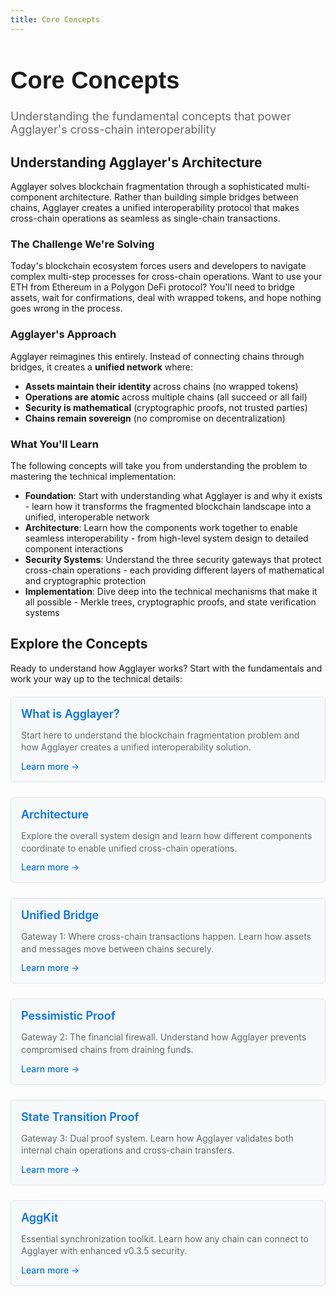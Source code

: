 ```yaml
---
title: Core Concepts
---
```


<!-- Page Header Component -->
<h1 style="text-align: left; font-size: 38px; font-weight: 700; font-family: 'Inter Tight', sans-serif;">
  Core Concepts
</h1>

<div style="text-align: left; margin: 0.5rem 0;">
  <p style="font-size: 18px; color: #666; max-width: 600px; margin: 0;">
    Understanding the fundamental concepts that power Agglayer's cross-chain interoperability
  </p>
</div>

## Understanding Agglayer's Architecture

Agglayer solves blockchain fragmentation through a sophisticated multi-component architecture. Rather than building simple bridges between chains, Agglayer creates a unified interoperability protocol that makes cross-chain operations as seamless as single-chain transactions.

### The Challenge We're Solving

Today's blockchain ecosystem forces users and developers to navigate complex multi-step processes for cross-chain operations. Want to use your ETH from Ethereum in a Polygon DeFi protocol? You'll need to bridge assets, wait for confirmations, deal with wrapped tokens, and hope nothing goes wrong in the process.

### Agglayer's Approach

Agglayer reimagines this entirely. Instead of connecting chains through bridges, it creates a **unified network** where:

- **Assets maintain their identity** across chains (no wrapped tokens)
- **Operations are atomic** across multiple chains (all succeed or all fail)
- **Security is mathematical** (cryptographic proofs, not trusted parties)
- **Chains remain sovereign** (no compromise on decentralization)

### What You'll Learn

The following concepts will take you from understanding the problem to mastering the technical implementation:

- **Foundation**: Start with understanding what Agglayer is and why it exists - learn how it transforms the fragmented blockchain landscape into a unified, interoperable network
- **Architecture**: Learn how the components work together to enable seamless interoperability - from high-level system design to detailed component interactions
- **Security Systems**: Understand the three security gateways that protect cross-chain operations - each providing different layers of mathematical and cryptographic protection
- **Implementation**: Dive deep into the technical mechanisms that make it all possible - Merkle trees, cryptographic proofs, and state verification systems

## Explore the Concepts

Ready to understand how Agglayer works? Start with the fundamentals and work your way up to the technical details:

<div style="display: flex; flex-direction: column; gap: 1rem; max-width: 800px; margin: 1rem 0;">

  <!-- What is Agglayer Card -->
  <div style="background: #f8f9fa; border: 1px solid #dee2e6; border-radius: 6px; padding: 1rem 1rem; margin: 0.25rem 0;">
    <h3 style="color: #0071F7; margin: 0 0 0.5rem 0; font-size: 18px; font-weight: 600;">
      What is Agglayer?
    </h3>
    <p style="color: #666; margin-bottom: 0.75rem; line-height: 1.4; font-size: 14px;">
      Start here to understand the blockchain fragmentation problem and how Agglayer creates a unified interoperability solution.
    </p>
    <a href="/agglayer/core-concepts/what-is-agglayer/" style="color: #0071F7; text-decoration: none; font-weight: 500; font-size: 14px;">
      Learn more →
    </a>
  </div>

  <!-- Architecture Card -->
  <div style="background: #f8f9fa; border: 1px solid #dee2e6; border-radius: 6px; padding: 1rem 1rem; margin: 0.25rem 0;">
    <h3 style="color: #0071F7; margin: 0 0 0.5rem 0; font-size: 18px; font-weight: 600;">
      Architecture
    </h3>
    <p style="color: #666; margin-bottom: 0.75rem; line-height: 1.4; font-size: 14px;">
      Explore the overall system design and learn how different components coordinate to enable unified cross-chain operations.
    </p>
    <a href="/agglayer/core-concepts/architecture/" style="color: #0071F7; text-decoration: none; font-weight: 500; font-size: 14px;">
      Learn more →
    </a>
  </div>

  <!-- Unified Bridge Card -->
  <div style="background: #f8f9fa; border: 1px solid #dee2e6; border-radius: 6px; padding: 1rem 1rem; margin: 0.25rem 0;">
    <h3 style="color: #0071F7; margin: 0 0 0.5rem 0; font-size: 18px; font-weight: 600;">
      Unified Bridge
    </h3>
    <p style="color: #666; margin-bottom: 0.75rem; line-height: 1.4; font-size: 14px;">
      Gateway 1: Where cross-chain transactions happen. Learn how assets and messages move between chains securely.
    </p>
    <a href="/agglayer/core-concepts/unified-bridge/introduction" style="color: #0071F7; text-decoration: none; font-weight: 500; font-size: 14px;">
      Learn more →
    </a>
  </div>

  <!-- Pessimistic Proof Card -->
  <div style="background: #f8f9fa; border: 1px solid #dee2e6; border-radius: 6px; padding: 1rem 1rem; margin: 0.25rem 0;">
    <h3 style="color: #0071F7; margin: 0 0 0.5rem 0; font-size: 18px; font-weight: 600;">
      Pessimistic Proof
    </h3>
    <p style="color: #666; margin-bottom: 0.75rem; line-height: 1.4; font-size: 14px;">
      Gateway 2: The financial firewall. Understand how Agglayer prevents compromised chains from draining funds.
    </p>
    <a href="/agglayer/core-concepts/pessimistic-proof/introduction" style="color: #0071F7; text-decoration: none; font-weight: 500; font-size: 14px;">
      Learn more →
    </a>
  </div>

  <!-- State Transition Proof Card -->
  <div style="background: #f8f9fa; border: 1px solid #dee2e6; border-radius: 6px; padding: 1rem 1rem; margin: 0.25rem 0;">
    <h3 style="color: #0071F7; margin: 0 0 0.5rem 0; font-size: 18px; font-weight: 600;">
      State Transition Proof
    </h3>
    <p style="color: #666; margin-bottom: 0.75rem; line-height: 1.4; font-size: 14px;">
      Gateway 3: Dual proof system. Learn how Agglayer validates both internal chain operations and cross-chain transfers.
    </p>
    <a href="/agglayer/core-concepts/state-transition-proof/introduction" style="color: #0071F7; text-decoration: none; font-weight: 500; font-size: 14px;">
      Learn more →
    </a>
  </div>

  <!-- AggKit Card -->
  <div style="background: #f8f9fa; border: 1px solid #dee2e6; border-radius: 6px; padding: 1rem 1rem; margin: 0.25rem 0;">
    <h3 style="color: #0071F7; margin: 0 0 0.5rem 0; font-size: 18px; font-weight: 600;">
      AggKit
    </h3>
    <p style="color: #666; margin-bottom: 0.75rem; line-height: 1.4; font-size: 14px;">
      Essential synchronization toolkit. Learn how any chain can connect to Agglayer with enhanced v0.3.5 security.
    </p>
    <a href="/agglayer/core-concepts/aggkit/" style="color: #0071F7; text-decoration: none; font-weight: 500; font-size: 14px;">
      Learn more →
    </a>
  </div>

</div>
